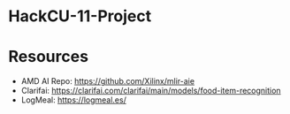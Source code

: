 # HackCU-11-Project

# Resources
- AMD AI Repo: https://github.com/Xilinx/mlir-aie
- Clarifai: https://clarifai.com/clarifai/main/models/food-item-recognition
- LogMeal: https://logmeal.es/
